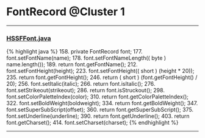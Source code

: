 # FontRecord @Cluster 1

***

### [HSSFFont.java](https://searchcode.com/codesearch/view/15642317/)
{% highlight java %}
158. private FontRecord         font;
177.     font.setFontName(name);
178.     font.setFontNameLength(( byte ) name.length());
189.     return font.getFontName();
212.     font.setFontHeight(height);
223.     font.setFontHeight(( short ) (height * 20));
235.     return font.getFontHeight();
246.     return ( short ) (font.getFontHeight() / 20);
256.     font.setItalic(italic);
266.     return font.isItalic();
276.     font.setStrikeout(strikeout);
286.     return font.isStruckout();
298.     font.setColorPaletteIndex(color);
310.     return font.getColorPaletteIndex();
322.     font.setBoldWeight(boldweight);
334.     return font.getBoldWeight();
347.     font.setSuperSubScript(offset);
360.     return font.getSuperSubScript();
375.     font.setUnderline(underline);
390.     return font.getUnderline();
403.     return font.getCharset();
414.     font.setCharset(charset);
{% endhighlight %}

***

